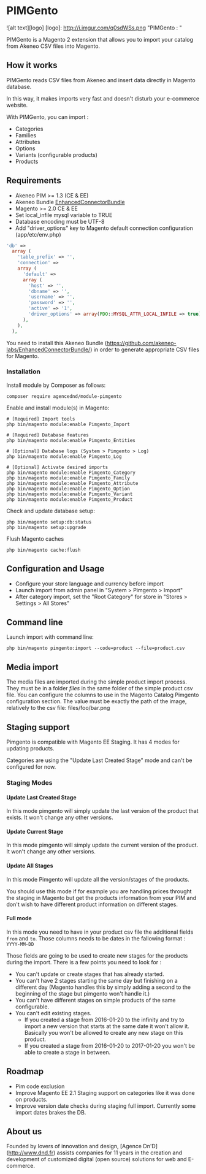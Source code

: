 # PIMGento

![alt text][logo]
[logo]: http://i.imgur.com/q0sdWSs.png "PIMGento : "

PIMGento is a Magento 2 extension that allows you to import your catalog from Akeneo CSV files into Magento.

## How it works

PIMGento reads CSV files from Akeneo and insert data directly in Magento database.

In this way, it makes imports very fast and doesn't disturb your e-commerce website.

With PIMGento, you can import :
* Categories
* Families
* Attributes
* Options
* Variants (configurable products)
* Products

## Requirements

* Akeneo PIM >= 1.3 (CE & EE)
* Akeneo Bundle [EnhancedConnectorBundle](https://github.com/akeneo-labs/EnhancedConnectorBundle/)
* Magento >= 2.0 CE & EE
* Set local_infile mysql variable to TRUE
* Database encoding must be UTF-8
* Add "driver_options" key to Magento default connection configuration (app/etc/env.php)

```php
'db' =>
  array (
    'table_prefix' => '',
    'connection' =>
    array (
      'default' =>
      array (
        'host' => '',
        'dbname' => '',
        'username' => '',
        'password' => '',
        'active' => '1',
        'driver_options' => array(PDO::MYSQL_ATTR_LOCAL_INFILE => true),
      ),
    ),
  ),
```

You need to install this Akeneo Bundle (https://github.com/akeneo-labs/EnhancedConnectorBundle/)
in order to generate appropriate CSV files for Magento.

### Installation ###

Install module by Composer as follows:

```shell
composer require agencednd/module-pimgento
```

Enable and install module(s) in Magento:

```shell
# [Required] Import tools
php bin/magento module:enable Pimgento_Import

# [Required] Database features
php bin/magento module:enable Pimgento_Entities

# [Optional] Database logs (System > Pimgento > Log)
php bin/magento module:enable Pimgento_Log

# [Optional] Activate desired imports
php bin/magento module:enable Pimgento_Category
php bin/magento module:enable Pimgento_Family
php bin/magento module:enable Pimgento_Attribute
php bin/magento module:enable Pimgento_Option
php bin/magento module:enable Pimgento_Variant
php bin/magento module:enable Pimgento_Product
```

Check and update database setup:
```shell
php bin/magento setup:db:status
php bin/magento setup:upgrade
```

Flush Magento caches
```shell
php bin/magento cache:flush
```

## Configuration and Usage

* Configure your store language and currency before import
* Launch import from admin panel in "System > Pimgento > Import"
* After category import, set the "Root Category" for store in "Stores > Settings > All Stores"

## Command line

Launch import with command line:

```shell
php bin/magento pimgento:import --code=product --file=product.csv
```

## Media import

The media files are imported during the simple product import process.
They must be in a folder *files* in the same folder of the simple product csv file.
You can configure the columns to use in the Magento Catalog Pimgento configuration section.
The value must be exactly the path of the image, relatively to the csv file: files/foo/bar.png

## Staging support
Pimgento is compatible with Magento EE Staging. It has 4 modes for updating products. 

Categories are using the "Update Last Created Stage" mode and can't be configured for now. 

### Staging Modes

#### Update Last Created Stage
In this mode pimgento will simply update the last version of the product that exists. 
It won't change any other versions.

#### Update Current Stage
In this mode pimgento will simply update the current version of the product.
It won't change any other versions.

#### Update All Stages
In this mode Pimgento will update all the version/stages of the products. 

You should use this mode if for example you are handling prices throught the staging in Magento but get the products information from your PIM and don't wish to have different product information on different stages.

#### Full mode 
In this mode you need to have in your product csv file the additional fields `from` and `to`. Those columns needs to be dates in the fallowing format : `YYYY-MM-DD` 

Those fields are going to be used to create new stages for the products during the import. There is a few points you need to look for : 
* You can't update or create stages that has already started. 
* You can't have 2 stages starting the same day but finishing on a different day (Magento handles this by simply adding a second to the beginning of the stage but pimgento won't handle it.)
* You can't have different stages on simple products of the same configurable. 
* You can't edit existing stages. 
  * If you created a stage from 2016-01-20 to the infinity and try to import a new version that starts at the same date it won't allow it. Basically you won't be allowed to create any new stage on this product.
  * If you created a stage from 2016-01-20 to 2017-01-20 you won't be able to create a stage in between. 


## Roadmap

* Pim code exclusion
* Improve Magento EE 2.1 Staging support on categories like it was done on products.
* Improve version date checks during staging full import. Currently some import dates brakes the DB.

## About us

Founded by lovers of innovation and design, [Agence Dn'D] (http://www.dnd.fr) assists companies for 11 years in the creation and development of customized digital (open source) solutions for web and E-commerce.
